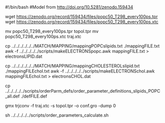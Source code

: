 #!/bin/bash
#Model from http://doi.org/10.5281/zenodo.159434

wget https://zenodo.org/record/159434/files/popc50_T298_every100ps.tpr
wget https://zenodo.org/record/159434/files/popc50_T298_every100ps.xtc

mv popc50_T298_every100ps.tpr topol.tpr
mv popc50_T298_every100ps.xtc traj.xtc

cp ../../../../../../MATCH/MAPPING/mappingPOPCslipids.txt ./mappingFILE.txt
awk -f ../../../../../scripts/makeELECTRONSpopc.awk mappingFILE.txt > electronsLIPID.dat

cp ../../../../../../MATCH/MAPPING/mappingCHOLESTEROLslipid.txt ./mappingFILEchol.txt
awk -f ../../../../../scripts/makeELECTRONSchol.awk mappingFILEchol.txt > electronsCHOL.dat  

cp ../../../../../scripts/orderParm_defs/order_parameter_definitions_slipids_POPC_all.def ./defFILE.def

gmx trjconv -f traj.xtc -s topol.tpr -o conf.gro -dump 0

sh ../../../../../scripts/order_parameters_calculate.sh

